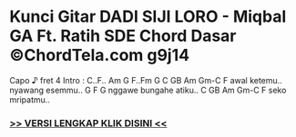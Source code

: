 
 # Kunci Gitar DADI SIJI LORO - Miqbal GA Ft. Ratih SDE Chord Dasar ©ChordTela.com g9j14


Capo ♪ fret 4 Intro : C..F.. Am G F..Fm G C GB Am Gm-C F awal ketemu.. nyawang esemmu.. G F G nggawe bungahe atiku.. C GB Am Gm-C F seko mripatmu..

###  <a href="https://shortlighzx.web.app?sq=Kunci Gitar DADI SIJI LORO - Miqbal GA Ft. Ratih SDE Chord Dasar ©ChordTela.com"> >> VERSI LENGKAP KLIK DISINI << </a>
